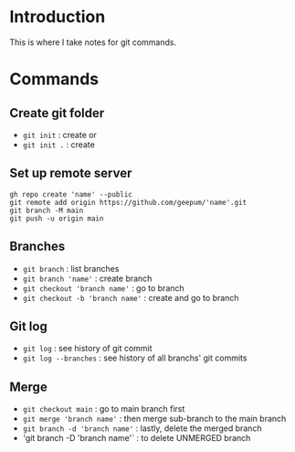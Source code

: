 # Introduction

This is where I take notes for git commands.

# Commands

## Create git folder
- `git init` : create
or
- `git init .` : create


## Set up remote server
```
gh repo create 'name' --public
git remote add origin https://github.com/geepum/'name'.git
git branch -M main
git push -u origin main
```

## Branches
- `git branch` : list branches
- `git branch 'name'` : create branch
- `git checkout 'branch name'` : go to branch
- `git checkout -b 'branch name'` : create and go to branch

## Git log
- `git log` : see history of git commit
- `git log --branches` : see history of all branchs' git commits

## Merge
- `git checkout main` : go to main branch first
- `git merge 'branch name'` : then merge sub-branch to the main branch
- `git branch -d 'branch name'` : lastly, delete the merged branch
- 'git branch -D 'branch name'` : to delete UNMERGED branch
